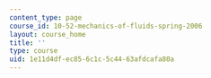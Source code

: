 ```yaml
---
content_type: page
course_id: 10-52-mechanics-of-fluids-spring-2006
layout: course_home
title: ''
type: course
uid: 1e11d4df-ec85-6c1c-5c44-63afdcafa80a
---
```

